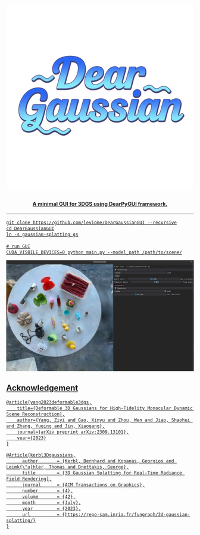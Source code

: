 <h1 align="center">
<br>
<a href="https://github.com/leviome/DearGaussianGUI"><img src="https://github.com/leviome/DearGaussianGUI/blob/main/assets/DearGaussianLogo.png" alt="DearGaussian logo">
</h1>
<h4 align="center">A minimal GUI for 3DGS using DearPyGUI framework.</h4>

---

```
git clone https://github.com/leviome/DearGaussianGUI --recursive
cd DearGaussianGUI
ln -s gaussian-splatting gs

# run GUI
CUDA_VISBILE_DEVICES=0 python main.py --model_path /path/to/scene/
```
![GUI](assets/screenshot.png)

## Acknowledgement

```
@article{yang2023deformable3dgs,
    title={Deformable 3D Gaussians for High-Fidelity Monocular Dynamic Scene Reconstruction},
    author={Yang, Ziyi and Gao, Xinyu and Zhou, Wen and Jiao, Shaohui and Zhang, Yuqing and Jin, Xiaogang},
    journal={arXiv preprint arXiv:2309.13101},
    year={2023}
}
```
```
@Article{kerbl3Dgaussians,
      author       = {Kerbl, Bernhard and Kopanas, Georgios and Leimk{\"u}hler, Thomas and Drettakis, George},
      title        = {3D Gaussian Splatting for Real-Time Radiance Field Rendering},
      journal      = {ACM Transactions on Graphics},
      number       = {4},
      volume       = {42},
      month        = {July},
      year         = {2023},
      url          = {https://repo-sam.inria.fr/fungraph/3d-gaussian-splatting/}
}
```